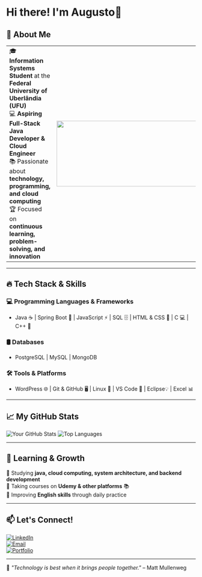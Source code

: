 # Hi there! I'm Augusto👋

## 🚀 About Me

<table border="0">
  <tr>
    <td>
      🎓 <b>Information Systems Student</b> at the <b>Federal University of Uberlândia (UFU)</b><br>
      💻 <b>Aspiring Full-Stack Java Developer & Cloud Engineer</b><br>
      📚 Passionate about <b>technology, programming, and cloud computing</b><br>
      🏆 Focused on <b>continuous learning, problem-solving, and innovation</b>
    </td>
    <td align="right">
      <img src="https://i.pinimg.com/originals/95/71/7f/95717f5700f2b66b58402f32f4915db7.gif" width="400" height="175"/>
    </td>
  </tr>
</table>


---

## 🔥 Tech Stack & Skills

### 💻 Programming Languages & Frameworks
- Java ☕ | Spring Boot 🚀 | JavaScript ⚡ | SQL 🗄️ | HTML & CSS 🎨 | C 💻 | C++ 💠

### 🛢️ Databases
- PostgreSQL | MySQL | MongoDB  

### 🛠️ Tools & Platforms
- WordPress 🌐 | Git & GitHub 🖥️ | Linux 🐧 | VS Code 📝 | Eclipse💡 | Excel 📊

---

## 📈 My GitHub Stats

![Your GitHub Stats](https://github-readme-stats.vercel.app/api?username=augustofaria2&show_icons=true&theme=radical) ![Top Languages](https://github-readme-stats.vercel.app/api/top-langs/?username=augustofaria2&layout=compact&theme=radical)

---

## 🌱 Learning & Growth

🔹 Studying **java, cloud computing, system architecture, and backend development**   
🔹 Taking courses on **Udemy & other platforms** 📚  
🔹 Improving **English skills** through daily practice  

---

## 📫 Let's Connect!

[![LinkedIn](https://img.shields.io/badge/-LinkedIn-blue?style=for-the-badge&logo=linkedin)](https://www.linkedin.com/in/augusto-faria21/)  
[![Email](https://img.shields.io/badge/-Email-red?style=for-the-badge&logo=gmail&logoColor=white)](mailto:augustofariapereira@hotmail.com)  
[![Portfolio](https://img.shields.io/badge/-Portfolio-black?style=for-the-badge&logo=github)](https://github.com/augustofaria2/)  

---

🚀 *"Technology is best when it brings people together."* – Matt Mullenweg
